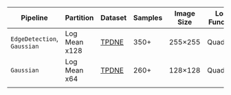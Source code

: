 | Pipeline            | Partition     | Dataset  | Samples  | Image Size | Loss Function   | Batch Size | Epochs | Score    |
| ------------------- | ------------- | -------- | -------- | ----------- | -------------- | ----------- | ------ | -------- |
| `EdgeDetection`, `Gaussian`   | Log Mean x128 | [TPDNE](https://thispersondoesnotexist.com)  | 350+     | 255×255         | Quadratic      | 24          | 5      | 91.16    |
| `Gaussian`          | Log Mean x64  | [TPDNE](https://thispersondoesnotexist.com)         | 260+     | 128×128         | Quadratic      | 24          | 5      | 90.51    |
|                     |               |          |          |             |                |             |        |          |
